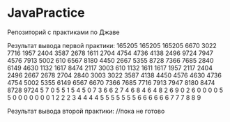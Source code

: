 # JavaPractice
Репозиторий с практиками по Джаве


Результат вывода первой практики:
165205
165205
165205
 6670 3022 7716 1957 2404 3587 2678 1611 2704 4754 4736 4138 2496 9724 7947 4576 7913 5002 610 6567 8180 4450 2667 5355 8728 7366 7685 2840 6149 4630 1132 1617 8474 2117 3003
 610 1132 1611 1617 1957 2117 2404 2496 2667 2678 2704 2840 3003 3022 3587 4138 4450 4576 4630 4736 4754 5002 5355 6149 6567 6670 7366 7685 7716 7913 7947 8180 8474 8728 9724
 5 7 0 5 5 1 5 4 5 0 7 3 6 6 2 7 4 6 8 4 6 4 8 2 6 9 0 2 6 0 0 0 0 5 5
 0 0 0 0 0 0 0 1 2 2 2 3 4 4 4 4 5 5 5 5 5 5 5 6 6 6 6 6 6 7 7 7 8 8 9


Результат вывода второй практики:
//пока не готово
